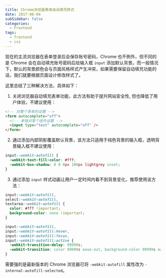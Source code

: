 ```yaml
---
title: Chrome浏览器表单自动填充样式
date: 2017-06-04
subSidebar: false
categories:
  - Frontend
tags:
  - frontend
  - css
---
```


现在的主流浏览器在表单登录后会保存账号密码，Chrome 也不例外，但不同的是 Chrome 会在自动填充账号密码后给输入框 `input` 添加默认背景。而一般情况下，默认的背景颜色会与页面风格样式产生冲突，如果需要保留自动填充功能的话，我们就要根据页面设计修改样式了。

这里总结了三种解决方法，具体如下：

1. 关闭浏览器自动填充表单功能，此方法有助于提升网站安全性, 但也降低了用户体验，不建议使用：

```html
<!-- 对整个表单的设置 -->
<form autocomplete="off">
  <!-- 单独对某个组件设置 -->
  <input type="text" autocomplete="off" />
</form>
```

2. 通过添加内部阴影覆盖默认背景，该方法只适用于纯色背景的输入框，透明背景输入框不建议使用：

```css
input:-webkit-autofill {
  -webkit-text-fill-color: #fff;
  -webkit-box-shadow: 0 0 0px 100px lightgrey inset;
}
```

3. 通过添加 `input` 样式动画让用户一定时间内看不到背景变化，推荐使用该方法：

```css
input:-webkit-autofill,
select:-webkit-autofill,
textarea:-webkit-autofill {
  color: #fff !important;
  background-color: none !important;
}

input:-webkit-autofill,
input:-webkit-autofill:hover,
input:-webkit-autofill:focus,
input:-webkit-autofill:active {
  -webkit-transition-delay: 99999s;
  -webkit-transition: color 99999s ease-out, background-color 99999s ease-out;
}
```

需要强的是最新版本的 Chrome 浏览器已将 `-webkit-autofill` 属性改为 `-internal-autofill-selected`。
